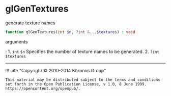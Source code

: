 # glGenTextures
generate texture names

```php
function glGenTextures(int $n, ?int &...$textures) : void
```



arguments

:    1. `int` `$n` Specifies the number of texture names to be generated.
    2. `?int` `$textures` 



---
     

!!! cite "Copyright © 2010-2014 Khronos Group"

    This material may be distributed subject to the terms and conditions set forth in the Open Publication License, v 1.0, 8 June 1999. https://opencontent.org/openpub/.